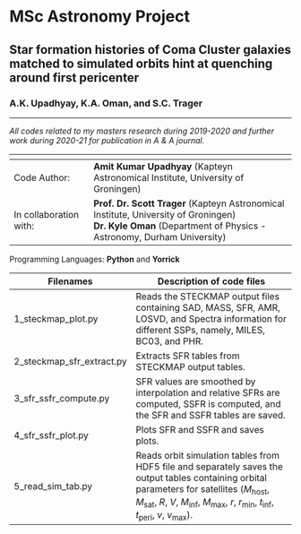 # MSc Astronomy Project

## Star formation histories of Coma Cluster galaxies matched to simulated orbits hint at quenching around first pericenter
### A.K. Upadhyay, K.A. Oman, and S.C. Trager
---------------------------------------------------------------------------------------------------------------------------

*All codes related to my masters research during 2019-2020 and further work during 2020-21 for publication in A & A journal.*

| <!-- -->               | <!-- -->                                                                          |
|------------------------|-----------------------------------------------------------------------------------|
| Code Author:           | **Amit Kumar Upadhyay** (Kapteyn Astronomical Institute, University of Groningen) |
| In collaboration with: | **Prof. Dr. Scott Trager** (Kapteyn Astronomical Institute, University of Groningen) <br /> **Dr. Kyle Oman** (Department of Physics - Astronomy, Durham University) |
                       
Programming Languages: **Python** and **Yorrick** <br />

| Filenames                 | Description of code files                                                           |
|---------------------------|-------------------------------------------------------------------------------------|
| 1_steckmap_plot.py        | Reads the STECKMAP output files containing SAD, MASS, SFR, AMR, LOSVD, and Spectra information for different SSPs, namely, MILES, BC03, and PHR. |
| 2_steckmap_sfr_extract.py | Extracts SFR tables from STECKMAP output tables. |
| 3_sfr_ssfr_compute.py     | SFR values are smoothed by interpolation and relative SFRs are computed, SSFR is computed, and the SFR and SSFR tables are saved. |
| 4_sfr_ssfr_plot.py        | Plots SFR and SSFR and saves plots. |
| 5_read_sim_tab.py         | Reads orbit simulation tables from HDF5 file and separately saves the output tables containing orbital parameters for satellites ($M_\mathrm{host}$, $M_\mathrm{sat}$, $R$, $V$, $M_\mathrm{inf}$, $M_\mathrm{max}$, $r$, $r_\mathrm{min}$, $t_\mathrm{inf}$, $t_\mathrm{peri}$, $v$, $v_\mathrm{max}$). |

